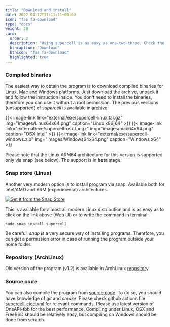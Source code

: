 ```yaml
---
title: "Download and install"
date: 2022-04-12T11:11:11+06:00
icon: "fas fa-download"
type: "docs"
weight: 30
card:
  order: 2
  description: "Using supercell is as easy as one-two-three. Check the to learn different methods of obtaining and using the program."
  btncaption: "Download"
  btnicon: "fas fa-download"
  highlighted: true
---
```


### Compiled binaries

The easiest way to obtain the program is to download compiled binaries for Linux, Mac and Windows platforms. Just download the archive, unpack it and follow the instruction inside. You don't need to install the binaries, therefore you can use it without a root permission. The previous versions (unsupported) of *supercell* is available in [archive](download/archive)

{{< image-link link="external/exe/supercell-linux.tar.gz" img="images/Linux64x64.png" caption="Linux x86_64" >}}
{{< image-link link="external/exe/supercell-osx.tar.gz" img="images/mac64x64.png" caption="OSX Intel" >}}
{{< image-link link="external/exe/supercell-windows.zip" img="images/Windows64x64.png" caption="Windows x64" >}}

Please note that the Linux ARM64 architecture for this version is supported only via snap (see below). The support is in **beta** stage.

### Snap store (Linux)

Another very modern option is to install program via snap. Available both for Intel/AMD and ARM (experimental) architectures.

<a href="https://snapcraft.io/supercell">
  <img alt="Get it from the Snap Store" src="https://snapcraft.io/static/images/badges/en/snap-store-white.svg" />
  <p></p>
</a>

This is available for almost all modern Linux distribution and is as easy as to click on the link above (Web UI) or to write the command in terminal:

```
sudo snap install supercell
```

Be careful, *snap* is a very secure way of installing programs. Therefore, you can get a permission error in case of running the program outside your home folder.

### Repository (ArchLinux)

Old version of the program (v1.2) is available in ArchLinux [repository](https://aur.archlinux.org/packages/supercell-git).

### Source code

You can also compile the program from [source code](https://github.com/orex/supercell/). To do so, you should have knowledge of *git* and *cmake*. Please check github actions file [supercell-cicd.yml](https://github.com/orex/supercell/blob/master/.github/workflows/supercell-cicd.yml) for relevant commands. Please use latest version of OneAPI-tbb for the best performance. Compiling under Linux, OSX and FreeBSD should be relatively easy, but compiling on Windows should be done from scratch.
